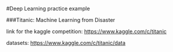 #Deep Learning practice example

###Titanic: Machine Learning from Disaster

link for the kaggle competition: https://www.kaggle.com/c/titanic

datasets: https://www.kaggle.com/c/titanic/data